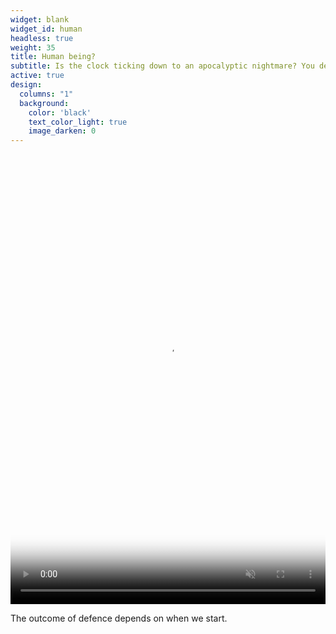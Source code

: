 ```yaml
---
widget: blank
widget_id: human
headless: true
weight: 35
title: Human being?
subtitle: Is the clock ticking down to an apocalyptic nightmare? You decide
active: true
design:
  columns: "1"
  background:
    color: 'black'
    text_color_light: true
    image_darken: 0
---
```


<video playsinline="" preload="auto" loop="" muted="" autoplay="" tabindex="-1" width="100%" height="100%" src="/media/saioutcome1.mp4" poster="/media/saioutcome1.jpg"  style="width:100%;height:100%;max-height:720px;object-fit:contain;object-position:center center;opacity:1"></video>

The outcome of defence depends on when we start.
<span style="display:none;">{{< video library="true" src="saioutcome1.mp4" controls="yes" >}}{{< figure src="saioutcome1.jpg" caption="" numbered="false" >}}</span>
  
